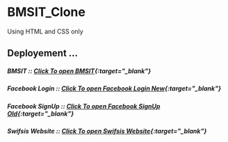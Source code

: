 # BMSIT_Clone
Using HTML and CSS only

## Deployement ...

##### BMSIT :: [Click To open BMSIT](https://samnickgammer.github.io/WebClones/BMSIT/){:target="\_blank"}
##### Facebook Login :: [Click To open Facebook Login New](https://samnickgammer.github.io/WebClones/Facebook/FacebookLogin/){:target="\_blank"}
##### Facebook SignUp :: [Click To open Facebook SignUp Old](https://samnickgammer.github.io/WebClones/Facebook/FacebookSignUp/){:target="_blank"}
##### Swifsis Website :: [Click To open Swifsis Website](https://samnickgammer.github.io/WebClones/SwifsisWebsite/){:target="_blank"}
